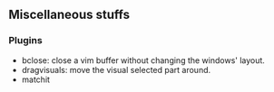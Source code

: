 ## Miscellaneous stuffs

### Plugins

* bclose: close a vim buffer without changing the windows' layout.
* dragvisuals: move the visual selected part around.
* matchit
